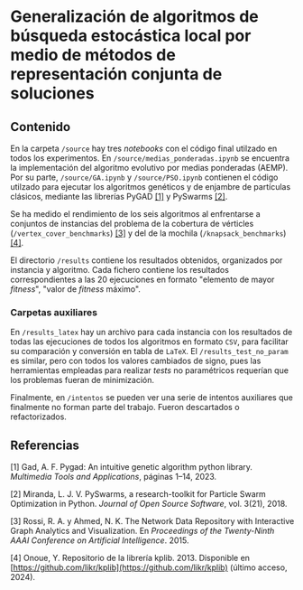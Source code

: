 # Generalización de algoritmos de búsqueda estocástica local por medio de métodos de representación conjunta de soluciones

## Contenido

En la carpeta `/source` hay tres _notebooks_ con el código final utilzado en todos los experimentos.
En `/source/medias_ponderadas.ipynb` se encuentra la implementación del algoritmo evolutivo por medias ponderadas (AEMP). Por su parte, `/source/GA.ipynb` y `/source/PSO.ipynb` contienen el código utilzado para ejecutar los algoritmos genéticos y de enjambre de partículas clásicos, mediante las librerías PyGAD [[1]](#1) y PySwarms [[2]](#2).

Se ha medido el rendimiento de los seis algoritmos al enfrentarse a conjuntos de instancias del problema de la cobertura de vérticles (`/vertex_cover_benchmarks`) [[3]](#3) y del de la mochila (`/knapsack_benchmarks`) [[4]](#4).

El directorio `/results` contiene los resultados obtenidos, organizados por instancia y algoritmo. Cada fichero contiene los resultados correspondientes a las 20 ejecuciones en formato "elemento de mayor _fitness_", "valor de _fitness_ máximo".

### Carpetas auxiliares

En `/results_latex` hay un archivo para cada instancia con los resultados de todas las ejecuciones de todos los algoritmos en formato `CSV`, para facilitar su comparación y conversión en tabla de `LaTeX`. El `/results_test_no_param` es similar, pero con todos los valores cambiados de signo, pues las herramientas empleadas para realizar _tests_ no paramétricos requerían que los problemas fueran de minimización.

Finalmente, en `/intentos` se pueden ver una serie de intentos auxiliares que finalmente no forman parte del trabajo. Fueron descartados o refactorizados.

## Referencias

<a id="1">[1]</a>
Gad, A. F. Pygad: An intuitive genetic algorithm python library. _Multimedia Tools and Applications_, páginas 1–14, 2023.

<a id="2">[2]</a>
Miranda, L. J. V. PySwarms, a research-toolkit for Particle Swarm Optimization in Python. _Journal of Open Source Software_, vol. 3(21), 2018.

<a id="3">[3]</a>
Rossi, R. A. y Ahmed, N. K. The Network Data Repository with Interactive Graph Analytics and Visualization. En _Proceedings of the Twenty-Ninth AAAI Conference on Artificial Intelligence_. 2015.

<a id="4">[4]</a>
Onoue, Y. Repositorio de la librería kplib. 2013. Disponible en [https://github.com/likr/kplib](https://github.com/likr/kplib) (último acceso, 2024).
